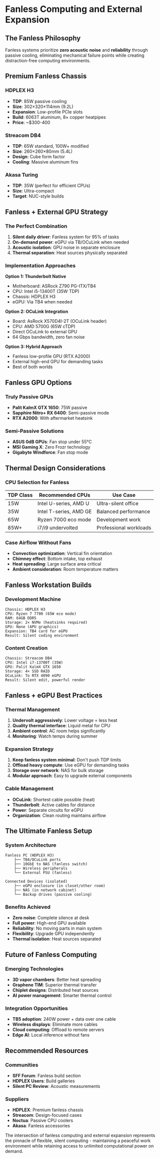 # Fanless Computing and External Expansion

## The Fanless Philosophy

Fanless systems prioritize **zero acoustic noise** and **reliability** through passive cooling, eliminating mechanical failure points while creating distraction-free computing environments.

## Premium Fanless Chassis

### HDPLEX H3
- **TDP**: 85W passive cooling
- **Size**: 302×320×114mm (9.2L)
- **Expansion**: Low-profile PCIe slots
- **Build**: 6063T aluminum, 8× copper heatpipes
- **Price**: ~$300-400

### Streacom DB4
- **TDP**: 65W standard, 100W+ modified
- **Size**: 260×260×80mm (5.4L)
- **Design**: Cube form factor
- **Cooling**: Massive aluminum fins

### Akasa Turing
- **TDP**: 35W (perfect for efficient CPUs)
- **Size**: Ultra-compact
- **Target**: NUC-style builds

## Fanless + External GPU Strategy

### The Perfect Combination
1. **Silent daily driver**: Fanless system for 95% of tasks
2. **On-demand power**: eGPU via TB/OCuLink when needed
3. **Acoustic isolation**: GPU noise in separate enclosure
4. **Thermal separation**: Heat sources physically separated

### Implementation Approaches

**Option 1: Thunderbolt Native**
- Motherboard: ASRock Z790 PG-ITX/TB4
- CPU: Intel i5-13400T (35W TDP)
- Chassis: HDPLEX H3
- eGPU: Via TB4 when needed

**Option 2: OCuLink Integration**
- Board: AsRock X570D4I-2T (OCuLink header)
- CPU: AMD 5700G (65W cTDP)
- Direct OCuLink to external GPU
- 64 Gbps bandwidth, zero fan noise

**Option 3: Hybrid Approach**
- Fanless low-profile GPU (RTX A2000)
- External high-end GPU for demanding tasks
- Best of both worlds

## Fanless GPU Options

### Truly Passive GPUs
- **Palit KalmX GTX 1650**: 75W passive
- **Sapphire Nitro+ RX 6400**: Semi-passive mode
- **RTX A2000**: With aftermarket heatsink

### Semi-Passive Solutions
- **ASUS 0dB GPUs**: Fan stop under 55°C
- **MSI Gaming X**: Zero Frozr technology
- **Gigabyte Windforce**: Fan stop mode

## Thermal Design Considerations

### CPU Selection for Fanless
| TDP Class | Recommended CPUs | Use Case |
|-----------|------------------|----------|
| 15W | Intel U-series, AMD U | Ultra-silent office |
| 35W | Intel T-series, AMD GE | Balanced performance |
| 65W | Ryzen 7000 eco mode | Development work |
| 85W+ | i7/i9 undervolted | Professional workloads |

### Case Airflow Without Fans
- **Convection optimization**: Vertical fin orientation
- **Chimney effect**: Bottom intake, top exhaust
- **Heat spreading**: Large surface area critical
- **Ambient consideration**: Room temperature matters

## Fanless Workstation Builds

### Development Machine
```
Chassis: HDPLEX H3
CPU: Ryzen 7 7700 (65W eco mode)
RAM: 64GB DDR5
Storage: 2× NVMe (heatsinks required)
GPU: None (APU graphics)
Expansion: TB4 card for eGPU
Result: Silent coding environment
```

### Content Creation
```
Chassis: Streacom DB4
CPU: Intel i7-13700T (35W)
GPU: Palit KalmX GTX 1650
Storage: 4× SSD RAID
OCuLink: To RTX 4090 eGPU
Result: Silent edit, powerful render
```

## Fanless + eGPU Best Practices

### Thermal Management
1. **Undervolt aggressively**: Lower voltage = less heat
2. **Quality thermal interface**: Liquid metal for CPU
3. **Ambient control**: AC room helps significantly
4. **Monitoring**: Watch temps during summer

### Expansion Strategy
1. **Keep fanless system minimal**: Don't push TDP limits
2. **Offload heavy compute**: Use eGPU for demanding tasks
3. **Storage over network**: NAS for bulk storage
4. **Modular approach**: Easy to upgrade external components

### Cable Management
- **OCuLink**: Shortest cable possible (heat)
- **Thunderbolt**: Active cables for distance
- **Power**: Separate circuits for eGPU
- **Organization**: Clean routing maintains airflow

## The Ultimate Fanless Setup

### System Architecture
```
Fanless PC (HDPLEX H3)
    ├── TB4/OCuLink ports
    ├── 10GbE to NAS (fanless switch)
    ├── Wireless peripherals
    └── External PSU (fanless)

Connected Devices (isolated)
    ├── eGPU enclosure (in closet/other room)
    ├── NAS (in network cabinet)
    └── Backup drives (passive cooling)
```

### Benefits Achieved
- **Zero noise**: Complete silence at desk
- **Full power**: High-end GPU available
- **Reliability**: No moving parts in main system
- **Flexibility**: Upgrade GPU independently
- **Thermal isolation**: Heat sources separated

## Future of Fanless Computing

### Emerging Technologies
- **3D vapor chambers**: Better heat spreading
- **Graphene TIM**: Superior thermal transfer
- **Chiplet designs**: Distributed heat sources
- **AI power management**: Smarter thermal control

### Integration Opportunities
- **TB5 adoption**: 240W power + data over one cable
- **Wireless displays**: Eliminate more cables
- **Cloud computing**: Offload to remote servers
- **Edge AI**: Local inference without fans

## Recommended Resources

### Communities
- **SFF Forum**: Fanless build section
- **HDPLEX Users**: Build galleries
- **Silent PC Review**: Acoustic measurements

### Suppliers
- **HDPLEX**: Premium fanless chassis
- **Streacom**: Design-focused cases
- **Noctua**: Passive CPU coolers
- **Akasa**: Fanless accessories

The intersection of fanless computing and external expansion represents the pinnacle of flexible, silent computing - maintaining a peaceful work environment while retaining access to unlimited computational power on demand.